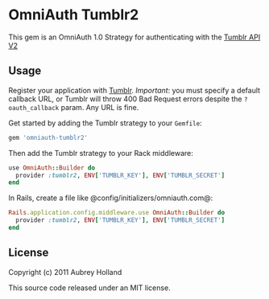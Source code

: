 OmniAuth Tumblr2
================

This gem is an OmniAuth 1.0 Strategy for authenticating with the [Tumblr API V2](http://www.tumblr.com/docs/en/api/v2)

Usage
-----

Register your application with [Tumblr](http://www.tumblr.com/oauth/apps). *Important*: you must 
specify a default callback URL, or Tumblr will throw 400 Bad Request errors despite 
the `?oauth_callback` param. Any URL is fine.

Get started by adding the Tumblr strategy to your `Gemfile`:

```ruby
gem 'omniauth-tumblr2'
```

Then add the Tumblr strategy to your Rack middleware:

```ruby
use OmniAuth::Builder do
  provider :tumblr2, ENV['TUMBLR_KEY'], ENV['TUMBLR_SECRET']
end
```

In Rails, create a file like @config/initializers/omniauth.com@:

```ruby
Rails.application.config.middleware.use OmniAuth::Builder do
  provider :tumblr2, ENV['TUMBLR_KEY'], ENV['TUMBLR_SECRET']
end
```

License
-------

Copyright (c) 2011 Aubrey Holland

This source code released under an MIT license.

